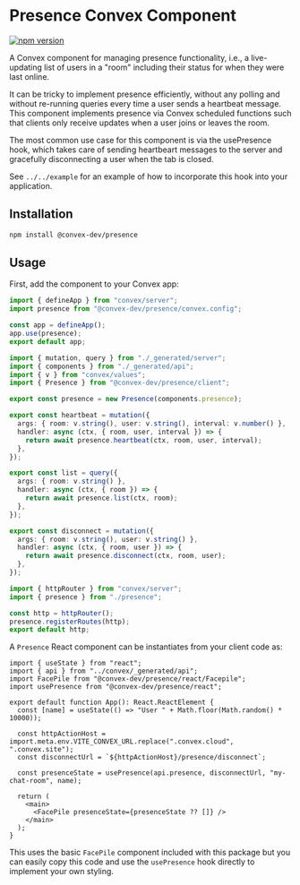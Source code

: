 # Presence Convex Component

[![npm version](https://badge.fury.io/js/@convex-dev%2Fpresence.svg)](https://badge.fury.io/js/@convex-dev%2Fpresence)

A Convex component for managing presence functionality, i.e., a live-updating
list of users in a "room" including their status for when they were last online.

It can be tricky to implement presence efficiently, without any polling and
without re-running queries every time a user sends a heartbeat message. This
component implements presence via Convex scheduled functions such that clients
only receive updates when a user joins or leaves the room.

The most common use case for this component is via the usePresence hook, which
takes care of sending heartbeart messages to the server and gracefully
disconnecting a user when the tab is closed.

See `../../example` for an example of how to incorporate this hook into your
application.

## Installation

```bash
npm install @convex-dev/presence
```

## Usage

First, add the component to your Convex app:

```typescript:convex/convex.config.ts
import { defineApp } from "convex/server";
import presence from "@convex-dev/presence/convex.config";

const app = defineApp();
app.use(presence);
export default app;
```

```typescript:convex/presence.ts
import { mutation, query } from "./_generated/server";
import { components } from "./_generated/api";
import { v } from "convex/values";
import { Presence } from "@convex-dev/presence/client";

export const presence = new Presence(components.presence);

export const heartbeat = mutation({
  args: { room: v.string(), user: v.string(), interval: v.number() },
  handler: async (ctx, { room, user, interval }) => {
    return await presence.heartbeat(ctx, room, user, interval);
  },
});

export const list = query({
  args: { room: v.string() },
  handler: async (ctx, { room }) => {
    return await presence.list(ctx, room);
  },
});

export const disconnect = mutation({
  args: { room: v.string(), user: v.string() },
  handler: async (ctx, { room, user }) => {
    return await presence.disconnect(ctx, room, user);
  },
});
```

```typescript:convex/http.ts
import { httpRouter } from "convex/server";
import { presence } from "./presence";

const http = httpRouter();
presence.registerRoutes(http);
export default http;
```

A `Presence` React component can be instantiates from your client code as:

```typescript:src/App.tsx
import { useState } from "react";
import { api } from "../convex/_generated/api";
import FacePile from "@convex-dev/presence/react/Facepile";
import usePresence from "@convex-dev/presence/react";

export default function App(): React.ReactElement {
  const [name] = useState(() => "User " + Math.floor(Math.random() * 10000));

  const httpActionHost = import.meta.env.VITE_CONVEX_URL.replace(".convex.cloud", ".convex.site");
  const disconnectUrl = `${httpActionHost}/presence/disconnect`;

  const presenceState = usePresence(api.presence, disconnectUrl, "my-chat-room", name);

  return (
    <main>
      <FacePile presenceState={presenceState ?? []} />
    </main>
  );
}
```

This uses the basic `FacePile` component included with this package but you can easily copy this code and use the `usePresence` hook directly to implement your own styling.

